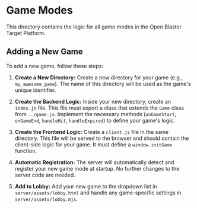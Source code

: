# Game Modes

This directory contains the logic for all game modes in the Open Blaster Target Platform.

## Adding a New Game

To add a new game, follow these steps:

1.  **Create a New Directory:** Create a new directory for your game (e.g., `my_awesome_game`). The name of this directory will be used as the game's unique identifier.

2.  **Create the Backend Logic:** Inside your new directory, create an `index.js` file. This file must export a class that extends the `Game` class from `../game.js`. Implement the necessary methods (`onGameStart`, `onGameEnd`, `handleHit`, `handleExpired`) to define your game's logic.

3.  **Create the Frontend Logic:** Create a `client.js` file in the same directory. This file will be served to the browser and should contain the client-side logic for your game. It must define a `window.initGame` function.

4.  **Automatic Registration:** The server will automatically detect and register your new game mode at startup. No further changes to the server code are needed.

5.  **Add to Lobby:** Add your new game to the dropdown list in `server/assets/lobby.html` and handle any game-specific settings in `server/assets/lobby.mjs`.
